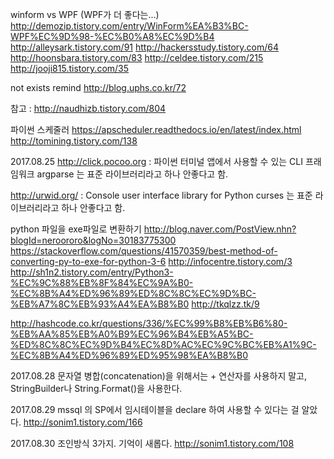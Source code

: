 winform vs WPF (WPF가 더 좋다는...)
http://demozip.tistory.com/entry/WinForm%EA%B3%BC-WPF%EC%9D%98-%EC%B0%A8%EC%9D%B4
http://alleysark.tistory.com/91
http://hackersstudy.tistory.com/64
http://hoonsbara.tistory.com/83
http://celdee.tistory.com/215
http://jooji815.tistory.com/35

not exists remind
http://blog.uphs.co.kr/72

참고 : http://naudhizb.tistory.com/804

파이썬 스케줄러
https://apscheduler.readthedocs.io/en/latest/index.html
http://tomining.tistory.com/138

2017.08.25
http://click.pocoo.org : 파이썬 터미널 앱에서 사용할 수 있는 CLI 프래임워크
argparse 는 표준 라이브러리라고 하나 안좋다고 함.

http://urwid.org/ : Console user interface library for Python
curses 는 표준 라이브러리라고 하나  안좋다고 함.

python 파일을 exe파일로 변환하기
http://blog.naver.com/PostView.nhn?blogId=neroororo&logNo=30183775300
https://stackoverflow.com/questions/41570359/best-method-of-converting-py-to-exe-for-python-3-6
http://infocentre.tistory.com/3
http://sh1n2.tistory.com/entry/Python3-%EC%9C%88%EB%8F%84%EC%9A%B0-%EC%8B%A4%ED%96%89%ED%8C%8C%EC%9D%BC-%EB%A7%8C%EB%93%A4%EA%B8%B0
http://tkqlzz.tk/9

http://hashcode.co.kr/questions/336/%EC%99%B8%EB%B6%80-%EB%AA%85%EB%A0%B9%EC%96%B4%EB%A5%BC-%ED%8C%8C%EC%9D%B4%EC%8D%AC%EC%9C%BC%EB%A1%9C-%EC%8B%A4%ED%96%89%ED%95%98%EA%B8%B0


2017.08.28
문자열 병합(concatenation)을 위해서는 + 연산자를 사용하지 말고, StringBuilder나 String.Format()을 사용한다.

2017.08.29
mssql 의 SP에서 임시테이블을 declare 하여 사용할 수 있다는 걸 알았다.
http://sonim1.tistory.com/166

2017.08.30
조인방식 3가지. 기억이 새롭다.
http://sonim1.tistory.com/108
